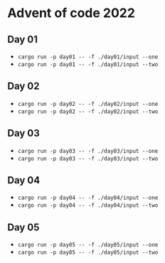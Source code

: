 # Advent of code 2022

## Day 01

- `cargo run -p day01 -- -f ./day01/input --one`
- `cargo run -p day01 -- -f ./day01/input --two`

## Day 02

- `cargo run -p day02 -- -f ./day02/input --one`
- `cargo run -p day02 -- -f ./day02/input --two`


## Day 03

- `cargo run -p day03 -- -f ./day03/input --one`
- `cargo run -p day03 -- -f ./day03/input --two`

## Day 04

- `cargo run -p day04 -- -f ./day04/input --one`
- `cargo run -p day04 -- -f ./day04/input --two`

## Day 05

- `cargo run -p day05 -- -f ./day05/input --one`
- `cargo run -p day05 -- -f ./day05/input --two`
